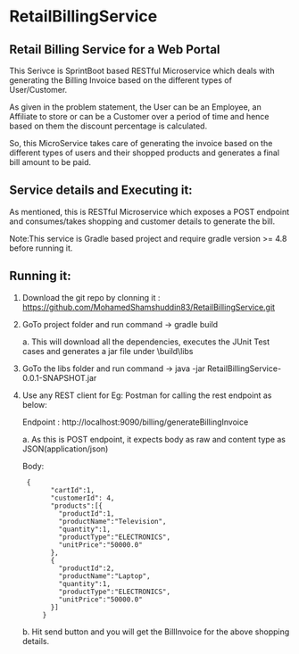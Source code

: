 # RetailBillingService
Retail Billing Service for a Web Portal
------------------------------------------------------------------------------------

This Serivce is SprintBoot based RESTful Microservice which deals with generating the Billing Invoice based on the different
types of User/Customer.

As given in the problem statement, the User can be an Employee, an Affiliate to store or can be a Customer over a period of time and hence based on them the discount percentage is calculated. 

So, this MicroService takes care of generating the invoice based on the different types of users and their shopped products and generates a final bill amount to be paid.

Service details and Executing it:
---------------------------------

As mentioned, this is RESTful Microservice which exposes a POST endpoint and consumes/takes shopping and customer details to generate the bill.

Note:This service is Gradle based project and require gradle version >= 4.8  before running it.

Running it:
-----------
1. Download the git repo by clonning it : https://github.com/MohamedShamshuddin83/RetailBillingService.git

2. GoTo project folder and run command -> gradle build

    a. This will download all the dependencies, executes the JUnit Test cases 
    and generates a jar file under <ProjectFolder>\build\libs

3. GoTo the libs folder and run command -> java -jar RetailBillingService-0.0.1-SNAPSHOT.jar

4. Use any REST client for Eg: Postman for calling the rest endpoint as below:
   
   Endpoint : http://localhost:9090/billing/generateBillingInvoice
   
   a. As this is POST endpoint, it expects body as raw and content type as JSON(application/json)
      
      Body: 
        
        {
              "cartId":1,
              "customerId": 4,
              "products":[{
                "productId":1,
                "productName":"Television",
                "quantity":1,
                "productType":"ELECTRONICS",
                "unitPrice":"50000.0"
              },
              {
                "productId":2,
                "productName":"Laptop",
                "quantity":1,
                "productType":"ELECTRONICS",
                "unitPrice":"50000.0"
              }]
            }
            
     b. Hit send button and you will get the BillInvoice for the above shopping details.





